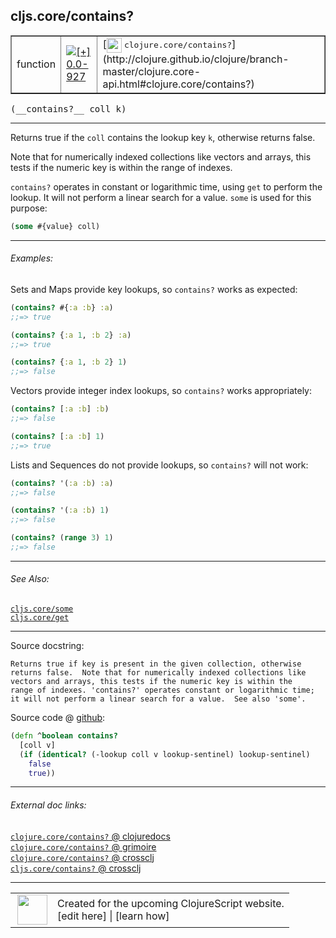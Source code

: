 ## cljs.core/contains?



 <table border="1">
<tr>
<td>function</td>
<td><a href="https://github.com/cljsinfo/cljs-api-docs/tree/0.0-927"><img valign="middle" alt="[+] 0.0-927" title="Added in 0.0-927" src="https://img.shields.io/badge/+-0.0--927-lightgrey.svg"></a> </td>
<td>
[<img height="24px" valign="middle" src="http://i.imgur.com/1GjPKvB.png"> <samp>clojure.core/contains?</samp>](http://clojure.github.io/clojure/branch-master/clojure.core-api.html#clojure.core/contains?)
</td>
</tr>
</table>


 <samp>
(__contains?__ coll k)<br>
</samp>

---

Returns true if the `coll` contains the lookup key `k`, otherwise returns false.

Note that for numerically indexed collections like vectors and arrays, this
tests if the numeric key is within the range of indexes.

`contains?` operates in constant or logarithmic time, using `get` to perform
the lookup. It will not perform a linear search for a value.  `some` is
used for this purpose:

```clj
(some #{value} coll)
```

---

###### Examples:

Sets and Maps provide key lookups, so `contains?` works as expected:

```clj
(contains? #{:a :b} :a)
;;=> true

(contains? {:a 1, :b 2} :a)
;;=> true

(contains? {:a 1, :b 2} 1)
;;=> false
```

Vectors provide integer index lookups, so `contains?` works appropriately:

```clj
(contains? [:a :b] :b)
;;=> false

(contains? [:a :b] 1)
;;=> true
```

Lists and Sequences do not provide lookups, so `contains?` will not work:

```clj
(contains? '(:a :b) :a)
;;=> false

(contains? '(:a :b) 1)
;;=> false

(contains? (range 3) 1)
;;=> false
```

---

###### See Also:

[`cljs.core/some`](cljs.core_some.md)<br>
[`cljs.core/get`](cljs.core_get.md)<br>

---


Source docstring:

```
Returns true if key is present in the given collection, otherwise
returns false.  Note that for numerically indexed collections like
vectors and arrays, this tests if the numeric key is within the
range of indexes. 'contains?' operates constant or logarithmic time;
it will not perform a linear search for a value.  See also 'some'.
```


Source code @ [github](https://github.com/clojure/clojurescript/blob/r1211/src/cljs/cljs/core.cljs#L864-L873):

```clj
(defn ^boolean contains?
  [coll v]
  (if (identical? (-lookup coll v lookup-sentinel) lookup-sentinel)
    false
    true))
```

<!--
Repo - tag - source tree - lines:

 <pre>
clojurescript @ r1211
└── src
    └── cljs
        └── cljs
            └── <ins>[core.cljs:864-873](https://github.com/clojure/clojurescript/blob/r1211/src/cljs/cljs/core.cljs#L864-L873)</ins>
</pre>

-->

---



###### External doc links:

[`clojure.core/contains?` @ clojuredocs](http://clojuredocs.org/clojure.core/contains_q)<br>
[`clojure.core/contains?` @ grimoire](http://conj.io/store/v1/org.clojure/clojure/1.7.0-beta3/clj/clojure.core/contains%3F/)<br>
[`clojure.core/contains?` @ crossclj](http://crossclj.info/fun/clojure.core/contains%3F.html)<br>
[`cljs.core/contains?` @ crossclj](http://crossclj.info/fun/cljs.core.cljs/contains%3F.html)<br>

---

 <table>
<tr><td>
<img valign="middle" align="right" width="48px" src="http://i.imgur.com/Hi20huC.png">
</td><td>
Created for the upcoming ClojureScript website.<br>
[edit here] | [learn how]
</td></tr></table>

[edit here]:https://github.com/cljsinfo/cljs-api-docs/blob/master/cljsdoc/cljs.core_containsQMARK.cljsdoc
[learn how]:https://github.com/cljsinfo/cljs-api-docs/wiki/cljsdoc-files

<!--

This information was too distracting to show to readers, but I'll leave it
commented here since it is helpful to:

- pretty-print the data used to generate this document
- and show how to retrieve that data



The API data for this symbol:

```clj
{:description "Returns true if the `coll` contains the lookup key `k`, otherwise returns false.\n\nNote that for numerically indexed collections like vectors and arrays, this\ntests if the numeric key is within the range of indexes.\n\n`contains?` operates in constant or logarithmic time, using `get` to perform\nthe lookup. It will not perform a linear search for a value.  `some` is\nused for this purpose:\n\n```clj\n(some #{value} coll)\n```",
 :return-type boolean,
 :ns "cljs.core",
 :name "contains?",
 :signature ["[coll k]"],
 :history [["+" "0.0-927"]],
 :type "function",
 :related ["cljs.core/some" "cljs.core/get"],
 :full-name-encode "cljs.core_containsQMARK",
 :source {:code "(defn ^boolean contains?\n  [coll v]\n  (if (identical? (-lookup coll v lookup-sentinel) lookup-sentinel)\n    false\n    true))",
          :title "Source code",
          :repo "clojurescript",
          :tag "r1211",
          :filename "src/cljs/cljs/core.cljs",
          :lines [864 873]},
 :examples [{:id "2991f0",
             :content "Sets and Maps provide key lookups, so `contains?` works as expected:\n\n```clj\n(contains? #{:a :b} :a)\n;;=> true\n\n(contains? {:a 1, :b 2} :a)\n;;=> true\n\n(contains? {:a 1, :b 2} 1)\n;;=> false\n```\n\nVectors provide integer index lookups, so `contains?` works appropriately:\n\n```clj\n(contains? [:a :b] :b)\n;;=> false\n\n(contains? [:a :b] 1)\n;;=> true\n```\n\nLists and Sequences do not provide lookups, so `contains?` will not work:\n\n```clj\n(contains? '(:a :b) :a)\n;;=> false\n\n(contains? '(:a :b) 1)\n;;=> false\n\n(contains? (range 3) 1)\n;;=> false\n```"}],
 :full-name "cljs.core/contains?",
 :clj-symbol "clojure.core/contains?",
 :docstring "Returns true if key is present in the given collection, otherwise\nreturns false.  Note that for numerically indexed collections like\nvectors and arrays, this tests if the numeric key is within the\nrange of indexes. 'contains?' operates constant or logarithmic time;\nit will not perform a linear search for a value.  See also 'some'."}

```

Retrieve the API data for this symbol:

```clj
;; from Clojure REPL
(require '[clojure.edn :as edn])
(-> (slurp "https://raw.githubusercontent.com/cljsinfo/cljs-api-docs/catalog/cljs-api.edn")
    (edn/read-string)
    (get-in [:symbols "cljs.core/contains?"]))
```

-->
